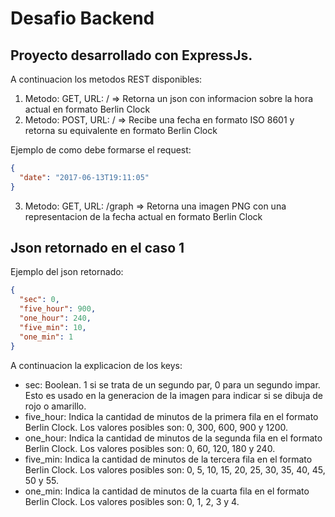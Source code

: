 # Desafio Backend

## Proyecto desarrollado con ExpressJs.

A continuacion los metodos REST disponibles:

1. Metodo: GET, URL: / => Retorna un json con informacion sobre la hora actual en formato Berlin Clock
2. Metodo: POST, URL: / => Recibe una fecha en formato ISO 8601 y retorna su equivalente en formato Berlin Clock

Ejemplo de como debe formarse el request:

```json
{
  "date": "2017-06-13T19:11:05"
}
```

3. Metodo: GET, URL: /graph => Retorna una imagen PNG con una representacion de la fecha actual en formato Berlin Clock

## Json retornado en el caso 1

Ejemplo del json retornado:

```json
{
  "sec": 0,
  "five_hour": 900,
  "one_hour": 240,
  "five_min": 10,
  "one_min": 1
}
```

A continuacion la explicacion de los keys:

- sec: Boolean. 1 si se trata de un segundo par, 0 para un segundo impar. Esto es usado en la generacion de la imagen para indicar si se dibuja de rojo o amarillo.
- five_hour: Indica la cantidad de minutos de la primera fila en el formato Berlin Clock. Los valores posibles son: 0, 300, 600, 900 y 1200.
- one_hour: Indica la cantidad de minutos de la segunda fila en el formato Berlin Clock. Los valores posibles son: 0, 60, 120, 180 y 240.
- five_min: Indica la cantidad de minutos de la tercera fila en el formato Berlin Clock. Los valores posibles son: 0, 5, 10, 15, 20, 25, 30, 35, 40, 45, 50 y 55.
- one_min: Indica la cantidad de minutos de la cuarta fila en el formato Berlin Clock. Los valores posibles son: 0, 1, 2, 3 y 4.